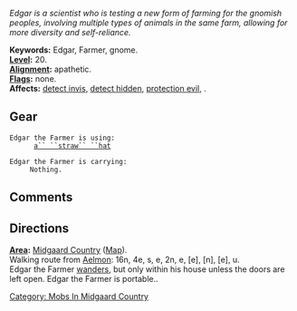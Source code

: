 *Edgar is a scientist who is testing a new form of farming for the
gnomish peoples, involving multiple types of animals in the same farm,
allowing for more diversity and self-reliance.*

**Keywords:** Edgar, Farmer, gnome.  
**[Level](Level "wikilink"):** 20.  
**[Alignment](Alignment "wikilink"):** apathetic.  
**[Flags](:Category:_Mob_Types "wikilink"):** none.  
**Affects:** [detect invis](Detect_Invis "wikilink"), [detect
hidden](Detect_Hidden "wikilink"), [protection
evil](Protection_Evil "wikilink"), .  

## Gear

`Edgar the Farmer is using:`  
<worn on head>`      `[`a`` ``straw`` ``hat`](Straw_Hat "wikilink")

`Edgar the Farmer is carrying:`  
`     Nothing.`

## Comments

## Directions

**[Area](:Category:_Areas "wikilink"):** [Midgaard
Country](:Category:_Midgaard_Country "wikilink")
([Map](Midgaard_Country_Map "wikilink")).  
Walking route from [Aelmon](Aelmon "wikilink"): 16n, 4e, s, e, 2n, e,
\[e\], \[n\], \[e\], u.  
Edgar the Farmer [wanders](Wandering_Mobs "wikilink"), but only within
his house unless the doors are left open. Edgar the Farmer is
portable..  

[Category: Mobs In Midgaard
Country](Category:_Mobs_In_Midgaard_Country "wikilink")
